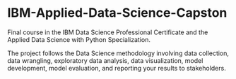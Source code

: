# IBM-Applied-Data-Science-Capston

Final course in the IBM Data Science Professional Certificate and the Applied Data Science with Python Specialization.

The project follows the Data Science methodology involving data collection, data wrangling, exploratory data analysis, data visualization, model development, model evaluation, and reporting your results to stakeholders.
